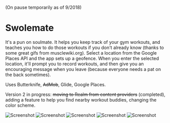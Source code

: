 
(On pause temporarily as of 9/2018)
# Swolemate
It's a pun on soulmate. It helps you keep track of your gym workouts, and teaches you how to do those workouts if you don't already know (thanks to some great gifs from
musclewiki.org). Select a location from the Google Places API and the app sets up a geofence. When you enter the selected location, it'll prompt you to record workouts, and then give you an encouraging message when you leave (because everyone needs a pat on the back sometimes).

Uses Butterknife, ~~AdMob~~, Glide, Google Places.

Version 2 in progress: ~~moving to Realm from content providers~~ (completed), adding a feature to help you find nearby workout buddies, changing the color scheme.

![Screenshot](/../add_realm/screens/phone_add_workout.png?raw=true "Add a workout")
![Screenshot](/../add_realm/screens/phone_instruction_list.png?raw=true "Select a workout for instructions")
![Screenshot](/../add_realm/screens/phone_instruction_detail.png?raw=true "Detailed instructions")
![Screenshot](/../add_realm/screens/tablet_main_screen.png?raw=true "Main screen on tablet")
![Screenshot](/../add_realm/screens/phone_workout_detail.png?raw=true "Workout detail on phone")





